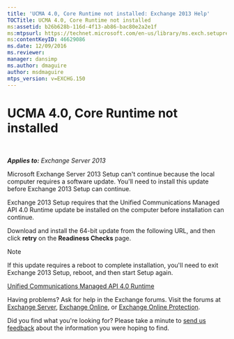 ```yaml
---
title: 'UCMA 4.0, Core Runtime not installed: Exchange 2013 Help'
TOCTitle: UCMA 4.0, Core Runtime not installed
ms:assetid: b26b628b-116d-4f13-ab86-bac80e2a2e1f
ms:mtpsurl: https://technet.microsoft.com/en-us/library/ms.exch.setupreadiness.ucmaredistmsi(v=EXCHG.150)
ms:contentKeyID: 46629086
ms.date: 12/09/2016
ms.reviewer: 
manager: dansimp
ms.author: dmaguire
author: msdmaguire
mtps_version: v=EXCHG.150
---
```


# UCMA 4.0, Core Runtime not installed

 

_**Applies to:** Exchange Server 2013_

Microsoft Exchange Server 2013 Setup can't continue because the local computer requires a software update. You'll need to install this update before Exchange 2013 Setup can continue.

Exchange 2013 Setup requires that the Unified Communications Managed API 4.0 Runtime update be installed on the computer before installation can continue.

Download and install the 64-bit update from the following URL, and then click **retry** on the **Readiness Checks** page.

> [!NOTE]
> If this update requires a reboot to complete installation, you'll need to exit Exchange 2013 Setup, reboot, and then start Setup again.

[Unified Communications Managed API 4.0 Runtime](https://go.microsoft.com/fwlink/p/?linkid=258269)

Having problems? Ask for help in the Exchange forums. Visit the forums at [Exchange Server](https://go.microsoft.com/fwlink/p/?linkid=60612), [Exchange Online](https://go.microsoft.com/fwlink/p/?linkid=267542), or [Exchange Online Protection](https://go.microsoft.com/fwlink/p/?linkid=285351).

Did you find what you're looking for? Please take a minute to [send us feedback](mailto:exsetuphelpfeedback@microsoft.com?subject=exchange%202013%20setup%20help%20feedback) about the information you were hoping to find.
